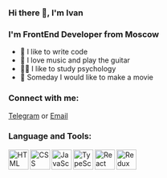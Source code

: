 ### Hi there 👋, I'm Ivan

### I'm FrontEnd Developer from Moscow
- 💪 I like to write code 
- 🎸 I love music and play the guitar 
- 👨‍🔬 I like to study psychology 
- 🎥 Someday I would like to make a movie 

### Connect with me:
[Telegram](https://t.me/josefKru "Telegram") or [Email](mailto:josefkaru@gmail.com "Email")

### Language and Tools:
<img align="left" alt="HTML" width="40px" height='40px' src="https://it-incubator.ru/_next/image?url=%2F_next%2Fstatic%2Fmedia%2Fhtml.62b58041.svg&w=1920&q=75" />
<img align="left" alt="CSS" width="40px" height='40px' src="https://it-incubator.ru/_next/image?url=%2F_next%2Fstatic%2Fmedia%2Fcss.87872113.svg&w=1920&q=75" />
<img align="left" alt="JavaScript" width="40px" src="https://it-incubator.ru/_next/image?url=%2F_next%2Fstatic%2Fmedia%2FjavaScript.00f974bc.svg&w=1920&q=75" />
<img align="left" alt="TypeScript" width="40px" src="https://it-incubator.ru/_next/image?url=%2F_next%2Fstatic%2Fmedia%2FtypeScript.d7616c23.svg&w=1920&q=75" />
<img align="left" alt="React" width="40px" src="https://it-incubator.ru/_next/image?url=%2F_next%2Fstatic%2Fmedia%2Freact.2375ceab.svg&w=1920&q=75" />
<img align="left" alt="Redux" width="40px" src="https://it-incubator.ru/_next/image?url=%2F_next%2Fstatic%2Fmedia%2FreduxToolkit.ad38c806.svg&w=1920&q=75" />


<!--
**JosefKru/JosefKru** is a ✨ _special_ ✨ repository because its `README.md` (this file) appears on your GitHub profile.

Here are some ideas to get you started:

- 🔭 I’m currently working on ...
- 🌱 I’m currently learning ...
- 👯 I’m looking to collaborate on ...
- 🤔 I’m looking for help with ...
- 💬 Ask me about ...
- 📫 How to reach me: ...
- 😄 Pronouns: ...
- ⚡ Fun fact: ...
-->
